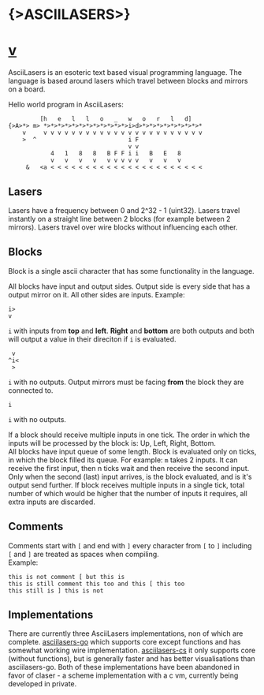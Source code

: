 </div>
<div class="main-header">
  <h1 class="main-header">{>ASCIILASERS>}</h1>
  <h1 class="main-header"><a class="arrow" href="#content-start">v</a></h1>
</div>
<div class="content" id="content">

<span id="content-start" />

AsciiLasers is an esoteric text based visual programming language. The language
is based around lasers which travel between blocks and mirrors on a board.

Hello world program in AsciiLasers:

```
         [h   e   l   l   o   _   w   o   r   l   d]
{>A>*> m> *>*>*>*>*>*>*>*>*>*>*>*>i>d>*>*>*>*>*>*>*>*>*
    v     v v v v v v v v v v v v v v v v v v v v v v v
    >  ^                          i F
                                  v v
            4   1   8   8   B F F i i   B   E   8
            v   v   v   v   v v v v v   v   v   v
     &   <a < < < < < < < < < < < < < < < < < < < < < <
```

## Lasers
Lasers have a frequency between 0 and 2^32 - 1 (uint32).
Lasers travel instantly on a straight line between 2 blocks (for example between 2 mirrors).
Lasers travel over wire blocks without influencing each other.

## Blocks
Block is a single ascii character that has some functionality in the language.  
  
All blocks have input and output sides. Output side is every side that has a output mirror on it. All other sides are inputs.
Example:

```
i>
v
```

`i` with inputs from **top** and **left**. **Right** and **bottom** are both outputs and both will output a value in their direciton if `i` is evaluated.  

```
 v
^i<
 >
```

`i` with no outputs. Output mirrors must be facing **from** the block they are connected to.

```
i
```

`i` with no outputs.  
  
If a block should receive multiple inputs in one tick. The order in which the inputs will be processed by the block is: Up, Left, Right, Bottom.  
All blocks have input queue of some length. Block is evaluated only on ticks, in which the block filled its queue. For example: `m` takes 2 inputs. It can receive the first input, then n ticks wait and then receive the second input. Only when the second (last) input arrives, is the block evaluated, and is it's output send further. If block receives multiple inputs in a single tick, total number of which would be higher that the number of inputs it requires, all extra inputs are discarded.  

## Comments
Comments start with `[` and end with `]` every character from `[` to `]` including `[` and `]` are treated as spaces when compiling.  
Example:
```
this is not comment [ but this is
this is still comment this too and this [ this too
this still is ] this is not
```

## Implementations

There are currently three AsciiLasers implementations, non of which are complete.
[asciilasers-go](https://github.com/marekmaskarinec/asciilasers-go) which supports
core except functions and has somewhat working wire implementation. [asciilasers-cs](https://github.com/asciilasers-cs/asciilasers-cs) it only supports core (without functions),
but is generally faster and has better visualisations than asciilasers-go.
Both of these implementations have been abandoned in favor of claser - a scheme
implementation with a c vm, currently being developed in private.

